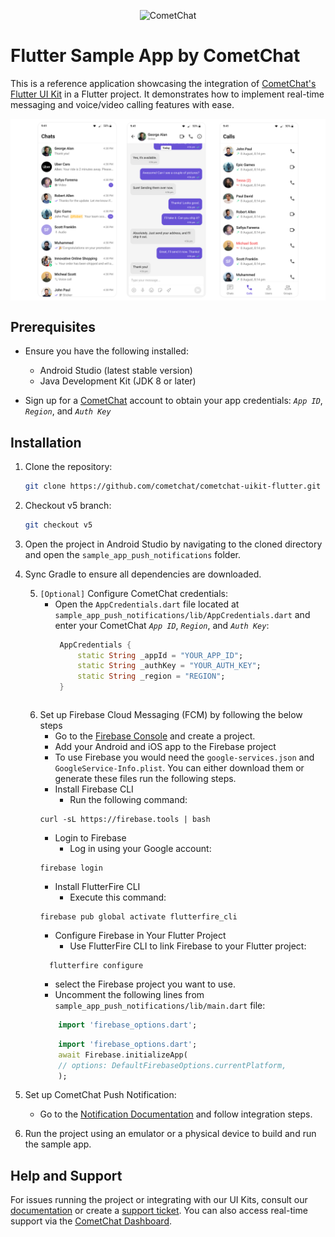 
<p align="center">
  <img alt="CometChat" src="https://assets.cometchat.io/website/images/logos/banner.png">
</p>

# Flutter Sample App by CometChat

This is a reference application showcasing the integration of [CometChat's Flutter UI Kit](https://www.cometchat.com/docs/ui-kit/flutter/5.0/overview)  in a Flutter project. It demonstrates how to implement real-time messaging and voice/video calling features with ease.

<div style="display: flex; align-items: center; justify-content: center">
   <img src="./screenshots/overview_cometchat_screens.png" />
</div>

## Prerequisites

- Ensure you have the following installed:
    - Android Studio (latest stable version)
    - Java Development Kit (JDK 8 or later)

- Sign up for a [CometChat](https://app.cometchat.com/) account to obtain your app credentials: _`App ID`_, _`Region`_, and _`Auth Key`_

## Installation

1. Clone the repository:
   ```sh
   git clone https://github.com/cometchat/cometchat-uikit-flutter.git
   ```

2. Checkout v5 branch:
   ```sh
   git checkout v5
   ```

3. Open the project in Android Studio by navigating to the cloned directory and open the `sample_app_push_notifications` folder.

4. Sync Gradle to ensure all dependencies are downloaded.

    5. `[Optional]` Configure CometChat credentials:
        - Open the `AppCredentials.dart` file located at `sample_app_push_notifications/lib/AppCredentials.dart` and enter your CometChat _`App ID`_, _`Region`_, and _`Auth Key`_:
          ```dart
           AppCredentials {
               static String _appId = "YOUR_APP_ID";
               static String _authKey = "YOUR_AUTH_KEY";
               static String _region = "REGION";
           }
         ```
    6. Set up Firebase Cloud Messaging (FCM) by following the below steps
        - Go to the [Firebase Console](https://console.firebase.google.com/) and create a project.
        - Add your Android and iOS app to the Firebase project
        - To use Firebase you would need the `google-services.json` and `GoogleService-Info.plist`. You can either download them or generate these files run the following steps.
        - Install Firebase CLI
            - Run the following command:
        ```shell
        curl -sL https://firebase.tools | bash
        ```
        - Login to Firebase
            - Log in using your Google account:
        ```shell
        firebase login
        ```
        - Install FlutterFire CLI
            - Execute this command:
        ```shell
        firebase pub global activate flutterfire_cli
        ```
        - Configure Firebase in Your Flutter Project
            - Use FlutterFire CLI to link Firebase to your Flutter project:
        ```shell
          flutterfire configure 
       ```
        - select the Firebase project you want to use.
        - Uncomment the following lines from `sample_app_push_notifications/lib/main.dart` file:
       ```dart
           import 'firebase_options.dart';
       ```
       ```dart
           import 'firebase_options.dart';
           await Firebase.initializeApp(
           // options: DefaultFirebaseOptions.currentPlatform,
           );
       ```
7. Set up CometChat Push Notification:
    - Go to the [Notification Documentation](https://www.cometchat.com/docs/notifications/push-integration) and follow integration steps.

8. Run the project using an emulator or a physical device to build and run the sample app.


## Help and Support

For issues running the project or integrating with our UI Kits, consult our [documentation](https://www.cometchat.com/docs/ui-kit/android/5.0/getting-started) or create a [support ticket](https://help.cometchat.com/hc/en-us). You can also access real-time support via the [CometChat Dashboard](http://app.cometchat.com/).